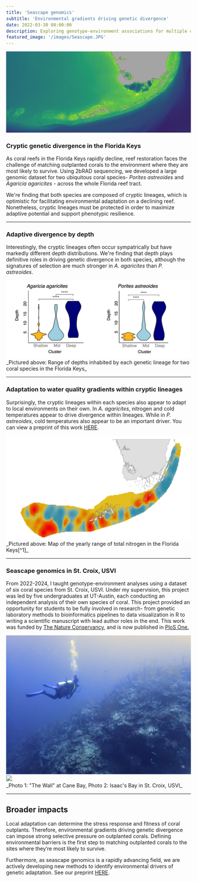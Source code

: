 ```yaml
---
title: 'Seascape genomics'
subtitle: 'Environmental gradients driving genetic divergence'
date: 2022-03-30 00:00:00
description: Exploring genotype-environment associations for multiple coral species in Florida and the Caribbean
featured_image: '/images/Seascape.JPG'
---
```


![](/images/FLKeys_bathymetry.png)

### Cryptic genetic divergence in the Florida Keys

As coral reefs in the Florida Keys rapidly decline, reef restoration faces the challenge of matching outplanted corals to the environment where they are most likely to survive. Using 2bRAD sequencing, we developed a large genomic dataset for two ubiquitous coral species- _Porites astreoides_ and _Agaricia agaricites_ - across the whole Florida reef tract.

We're finding that both species are composed of cryptic lineages, which is optimistic for facilitating environmental adaptation on a declining reef. Nonetheless, cryptic lineages must be protected in order to maximize adaptive potential and support phenotypic resilience.

---

### Adaptive divergence by depth

Interestingly, the cryptic lineages often occur sympatrically but have markedly different depth distributions. We're finding that depth plays definitive roles in driving genetic divergence in both species, although the signatures of selection are much stronger in _A. agaricites_ than _P. astreoides_. 

<div class="gallery" data-columns="1">
	<img src="/images/Depth_diverge.png">

</div>
_Pictured above: Range of depths inhabited by each genetic lineage for two coral species in the Florida Keys_


---

### Adaptation to water quality gradients within cryptic lineages

Surprisingly, the cryptic lineages within each species also appear to adapt to local environments on their own. In _A. agaricites_, nitrogen and cold temperatures appear to drive divergence within lineages. While in _P. astreoides_, cold temperatures also appear to be an important driver. You can view a preprint of this work [HERE](https://www.authorea.com/doi/full/10.22541/au.166997531.17274551).

<div class="gallery" data-columns="1">
	<img src="/images/TNByearly_range.png">
</div>
_Pictured above: Map of the yearly range of total nitrogen in the Florida Keys[^1]_

[^1]: Water quality data is from the [SERC water quality monitoring network](http://serc.fiu.edu/wqmnetwork/)

---

### Seascape genomics in St. Croix, USVI

From 2022-2024, I taught genotype-environment analyses using a dataset of six coral species from St. Croix, USVI. Under my supervision, this project was led by five undergraduates at UT-Austin, each conducting an independent analysis of their own species of coral. This project provided an opportunity for students to be fully involved in research- from genetic laboratory methods to bioinformatics pipelines to data visualization in R to writing a scientific manuscript with lead author roles in the end. This work was funded by [The Nature Conservancy](https://www.nature.org/en-us/about-us/where-we-work/caribbean/virgin-islands/), and is now published in [PloS One.](https://doi.org/10.1371/journal.pone.0318653)

<div class="gallery" data-columns="1">
	<img src="/images/The_wall.JPG">
	<img src="/images/Isaacs_beach.jpg">
</div>
_Photo 1: "The Wall" at Cane Bay, Photo 2: Isaac's Bay in St. Croix, USVI_

---

## Broader impacts

Local adaptation can determine the stress response and fitness of coral outplants. Therefore, environmental gradients driving genetic divergence can impose strong selective pressure on outplanted corals. Defining environmental barriers is the first step to matching outplanted corals to the sites where they’re most likely to survive. 

Furthermore, as seascape genomics is a rapidly advancing field, we are actively developing new methods to identify environmental drivers of genetic adaptation. See our preprint [HERE](https://www.biorxiv.org/content/10.1101/2024.10.21.619525v1).
